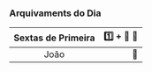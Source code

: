 ### Arquivaments do Dia
| Sextas de Primeira     |:one: + :anger: :gun:   |  
|:--------:|---:|                            
| João|:medal_sports:| 